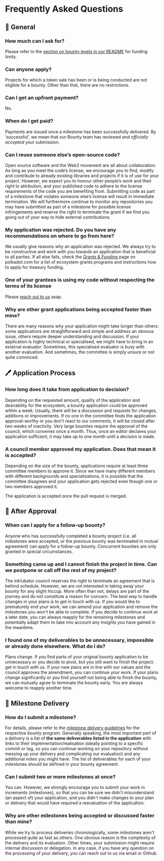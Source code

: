 # Frequently Asked Questions<!-- omit in toc -->

## 🧭 General

### How much can I ask for?

  Please refer to the [section on bounty levels in our README](https://github.com/use-inkubator/Ecosystem-Grants#bounty-levels) for funding limits.

### Can anyone apply?

  Projects for which a token sale has been or is being conducted are not eligible for a bounty. Other than that, there are no restrictions.

### Can I get an upfront payment?

  No.

### When do I get paid?

  Payments are issued once a milestone has been successfully delivered. By ‘successful’, we mean that our Bounty team has reviewed _and officially accepted_ your submission.

### Can I reuse someone else’s open-source code?

  Open source software and the Web3 movement are all about collaboration. As long as you meet the code’s license, we encourage you to find, modify and contribute to already existing libraries and projects if it is of use for your project. However, we expect you to honour other people’s work and their right to attribution, and your published code to adhere to the license requirements of the code you are benefiting from. Submitting code as part of a milestone that violates someone else’s license will result in immediate termination. We will furthermore continue to monitor any repositories you may have submitted as part of a milestone for possible license infringements and reserve the right to terminate the grant if we find you going out of your way to hide external contributions.

### My application was rejected. Do you have any recommendations on where to go from here?

  We usually give reasons why an application was rejected. We always try to be constructive and work with you towards an application that is beneficial to all parties. If all else fails, check the [Grants & Funding](https://polkadot.com/developers/grants) page on polkadot.com for a list of ecosystem grants programs and instructions how to apply for treasury funding.

### One of your grantees is using my code without respecting the terms of its license

  Please [reach out to us](mailto:sebastian@web3.foundation) asap.

### Why are other grant applications being accepted faster than mine?

  There are many reasons why your application might take longer than others: some applications are straightforward and simple and address an obvious issue, others require deeper understanding and discussion. If your application is highly technical or specialised, we might have to bring in an external evaluator. Sometimes, this specialised evaluator is busy with another evaluation. And sometimes, the committee is simply unsure or not quite convinced.

## 🖊️ Application Process

### How long does it take from application to decision?

  Depending on the requested amount, quality of the application and desirability for the ecosystem, a bounty application could be approved within a week. Usually, there will be a discussion and requests for changes, additions or improvements. If no one in the committee finds the application approval-worthy or you don't react to our comments, it will be closed after two weeks of inactivity. Very large bounties require the approval of the council, which convenes once a month. Thus, once an editor declares your application sufficient, it may take up to one month until a decision is made.

### A council member approved my application. Does that mean it is accepted?

  Depending on the size of the bounty, applications require at least three committee members to approve it. Since we have many different members with different backgrounds and specializations, it is possible that the committee disagrees and your application gets rejected even though one or two members approved it.

  The application is accepted once the pull request is merged.

## 🥳 After Approval

### When can I apply for a follow-up bounty?

  Anyone who has successfully completed a bounty project (i.e. all milestones were accepted, or the previous bounty was terminated in mutual agreement) can apply for a follow-up bounty. Concurrent bounties are only granted in special circumstances.

### Something came up and I cannot finish the project in time. Can we postpone or call off the rest of my project?

  The ink!ubator council reserves the right to terminate an agreement that is behind schedule. However, we are not interested in taking away your bounty for any slight hiccup. More often than not, delays are part of the journey and do not constitute a reason for concern. The best way to handle changes in your plans is to get in touch with us. If you would like to prematurely end your work, we can amend your application and remove the milestones you won't be able to complete. If you decide to continue work at a later date, you can always reapply for the remaining milestones and potentially adapt them to take into account any insights you have gained in the meantime.

### I found one of my deliverables to be unnecessary, impossible or already done elsewhere. What do I do?

  Plans change. If you find parts of your original bounty application to be unnecessary or you decide to pivot, but you still want to finish the project: get in touch with us. If your new plans are in line with our values and the council approves the amendment, you can continue your work. If your plans change significantly or you find yourself not being able to finish the bounty, we can mutually agree to terminate the bounty early. You are always welcome to reapply another time.

## 🚚 Milestone Delivery

### How do I submit a milestone?

  For details, please refer to the [milestone delivery guidelines](https://github.com/use-inkubator/Grant-Milestone-Delivery) for the respective bounty program. Generally speaking, the most important part of a delivery is a list of **the same deliverables listed in the application** with links to their implementation/realisation (ideally pointing to a specific commit or tag, so you can continue working on your repository without messing up your delivery and complicating our evaluation) and any additional notes you might have. The list of deliverables for each of your milestones should be defined in your bounty agreement.

### Can I submit two or more milestones at once?

  You can. However, we strongly encourage you to submit your work in increments (milestones), so that you can be sure we didn’t misunderstand (an aspect of) your application, and you didn't make changes to your plan or delivery that would have required a reevaluation of the application.

### Why are other milestones being accepted or discussed faster than mine?

  While we try to process deliveries chronologically, some milestones aren't processed quite as fast as others. One obvious reason is the complexity of the delivery and its evaluation. Other times, your submission might require internal discussion or delegation. In any case, if you have any question on the processing of your delivery, you can reach out to us via email or Github.